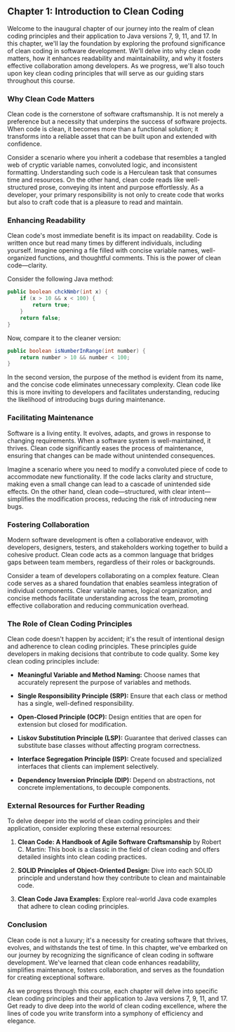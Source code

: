 ## **Chapter 1: Introduction to Clean Coding**

Welcome to the inaugural chapter of our journey into the realm of clean coding principles and their application to Java versions 7, 9, 11, and 17. In this chapter, we'll lay the foundation by exploring the profound significance of clean coding in software development. We'll delve into why clean code matters, how it enhances readability and maintainability, and why it fosters effective collaboration among developers. As we progress, we'll also touch upon key clean coding principles that will serve as our guiding stars throughout this course.

### **Why Clean Code Matters**

Clean code is the cornerstone of software craftsmanship. It is not merely a preference but a necessity that underpins the success of software projects. When code is clean, it becomes more than a functional solution; it transforms into a reliable asset that can be built upon and extended with confidence.

Consider a scenario where you inherit a codebase that resembles a tangled web of cryptic variable names, convoluted logic, and inconsistent formatting. Understanding such code is a Herculean task that consumes time and resources. On the other hand, clean code reads like well-structured prose, conveying its intent and purpose effortlessly. As a developer, your primary responsibility is not only to create code that works but also to craft code that is a pleasure to read and maintain.

### **Enhancing Readability**

Clean code's most immediate benefit is its impact on readability. Code is written once but read many times by different individuals, including yourself. Imagine opening a file filled with concise variable names, well-organized functions, and thoughtful comments. This is the power of clean code—clarity.

Consider the following Java method:

```java
public boolean chckNmbr(int x) {
    if (x > 10 && x < 100) {
        return true;
    }
    return false;
}
```

Now, compare it to the cleaner version:

```java
public boolean isNumberInRange(int number) {
    return number > 10 && number < 100;
}
```

In the second version, the purpose of the method is evident from its name, and the concise code eliminates unnecessary complexity. Clean code like this is more inviting to developers and facilitates understanding, reducing the likelihood of introducing bugs during maintenance.

### **Facilitating Maintenance**

Software is a living entity. It evolves, adapts, and grows in response to changing requirements. When a software system is well-maintained, it thrives. Clean code significantly eases the process of maintenance, ensuring that changes can be made without unintended consequences.

Imagine a scenario where you need to modify a convoluted piece of code to accommodate new functionality. If the code lacks clarity and structure, making even a small change can lead to a cascade of unintended side effects. On the other hand, clean code—structured, with clear intent—simplifies the modification process, reducing the risk of introducing new bugs.

### **Fostering Collaboration**

Modern software development is often a collaborative endeavor, with developers, designers, testers, and stakeholders working together to build a cohesive product. Clean code acts as a common language that bridges gaps between team members, regardless of their roles or backgrounds.

Consider a team of developers collaborating on a complex feature. Clean code serves as a shared foundation that enables seamless integration of individual components. Clear variable names, logical organization, and concise methods facilitate understanding across the team, promoting effective collaboration and reducing communication overhead.

### **The Role of Clean Coding Principles**

Clean code doesn't happen by accident; it's the result of intentional design and adherence to clean coding principles. These principles guide developers in making decisions that contribute to code quality. Some key clean coding principles include:

- **Meaningful Variable and Method Naming:** Choose names that accurately represent the purpose of variables and methods.

- **Single Responsibility Principle (SRP):** Ensure that each class or method has a single, well-defined responsibility.

- **Open-Closed Principle (OCP):** Design entities that are open for extension but closed for modification.

- **Liskov Substitution Principle (LSP):** Guarantee that derived classes can substitute base classes without affecting program correctness.

- **Interface Segregation Principle (ISP):** Create focused and specialized interfaces that clients can implement selectively.

- **Dependency Inversion Principle (DIP):** Depend on abstractions, not concrete implementations, to decouple components.

### **External Resources for Further Reading**

To delve deeper into the world of clean coding principles and their application, consider exploring these external resources:

1. **Clean Code: A Handbook of Agile Software Craftsmanship** by Robert C. Martin: This book is a classic in the field of clean coding and offers detailed insights into clean coding practices.

2. **SOLID Principles of Object-Oriented Design:** Dive into each SOLID principle and understand how they contribute to clean and maintainable code.

3. **Clean Code Java Examples:** Explore real-world Java code examples that adhere to clean coding principles.

### **Conclusion**

Clean code is not a luxury; it's a necessity for creating software that thrives, evolves, and withstands the test of time. In this chapter, we've embarked on our journey by recognizing the significance of clean coding in software development. We've learned that clean code enhances readability, simplifies maintenance, fosters collaboration, and serves as the foundation for creating exceptional software.

As we progress through this course, each chapter will delve into specific clean coding principles and their application to Java versions 7, 9, 11, and 17. Get ready to dive deep into the world of clean coding excellence, where the lines of code you write transform into a symphony of efficiency and elegance.